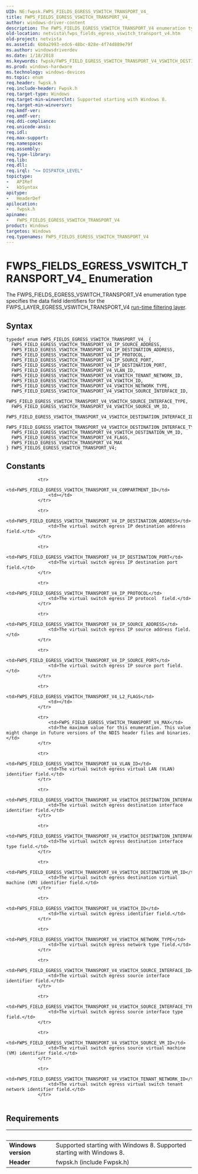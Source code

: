 ```yaml
---
UID: NE:fwpsk.FWPS_FIELDS_EGRESS_VSWITCH_TRANSPORT_V4_
title: FWPS_FIELDS_EGRESS_VSWITCH_TRANSPORT_V4_
author: windows-driver-content
description: The FWPS_FIELDS_EGRESS_VSWITCH_TRANSPORT_V4 enumeration type specifies the data field identifiers for the FWPS_LAYER_EGRESS_VSWITCH_TRANSPORT_V4 run-time filtering layer.
old-location: netvista\fwps_fields_egress_vswitch_transport_v4.htm
old-project: netvista
ms.assetid: 6b0a2993-edc6-48bc-828e-4f74d889e79f
ms.author: windowsdriverdev
ms.date: 1/18/2018
ms.keywords: fwpsk/FWPS_FIELD_EGRESS_VSWITCH_TRANSPORT_V4_VSWITCH_DESTINATION_INTERFACE_ID, fwpsk/FWPS_FIELD_EGRESS_VSWITCH_TRANSPORT_V4_FLAGS, fwpsk/FWPS_FIELD_EGRESS_VSWITCH_TRANSPORT_V4_IP_DESTINATION_ADDRESS, fwpsk/FWPS_FIELD_EGRESS_VSWITCH_TRANSPORT_V4_VSWITCH_NETWORK_TYPE, fwpsk/FWPS_FIELD_EGRESS_VSWITCH_TRANSPORT_V4_VSWITCH_DESTINATION_VM_ID, fwpsk/FWPS_FIELD_EGRESS_VSWITCH_TRANSPORT_V4_VSWITCH_SOURCE_INTERFACE_ID, FWPS_FIELD_EGRESS_VSWITCH_TRANSPORT_V4_VSWITCH_NETWORK_TYPE, FWPS_FIELD_EGRESS_VSWITCH_TRANSPORT_V4_VLAN_ID, FWPS_FIELDS_EGRESS_VSWITCH_TRANSPORT_V4_, FWPS_FIELD_EGRESS_VSWITCH_TRANSPORT_V4_MAX, FWPS_FIELDS_EGRESS_VSWITCH_TRANSPORT_V4, FWPS_FIELD_EGRESS_VSWITCH_TRANSPORT_V4_IP_DESTINATION_ADDRESS, FWPS_FIELD_EGRESS_VSWITCH_TRANSPORT_V4_VSWITCH_SOURCE_VM_ID, FWPS_FIELDS_EGRESS_VSWITCH_TRANSPORT_V4 enumeration [Network Drivers Starting with Windows Vista], fwpsk/FWPS_FIELD_EGRESS_VSWITCH_TRANSPORT_V4_IP_PROTOCOL, netvista.fwps_fields_egress_vswitch_transport_v4, fwpsk/FWPS_FIELD_EGRESS_VSWITCH_TRANSPORT_V4_IP_SOURCE_PORT, FWPS_FIELD_EGRESS_VSWITCH_TRANSPORT_V4_VSWITCH_TENANT_NETWORK_ID, FWPS_FIELD_EGRESS_VSWITCH_TRANSPORT_V4_VSWITCH_DESTINATION_VM_ID, fwpsk/FWPS_FIELDS_EGRESS_VSWITCH_TRANSPORT_V4, fwpsk/FWPS_FIELD_EGRESS_VSWITCH_TRANSPORT_V4_VLAN_ID, fwpsk/FWPS_FIELD_EGRESS_VSWITCH_TRANSPORT_V4_VSWITCH_TENANT_NETWORK_ID, fwpsk/FWPS_FIELD_EGRESS_VSWITCH_TRANSPORT_V4_VSWITCH_ID, fwpsk/FWPS_FIELD_EGRESS_VSWITCH_TRANSPORT_V4_IP_DESTINATION_PORT, fwpsk/FWPS_FIELD_EGRESS_VSWITCH_TRANSPORT_V4_VSWITCH_DESTINATION_INTERFACE_TYPE, fwpsk/FWPS_FIELD_EGRESS_VSWITCH_TRANSPORT_V4_IP_SOURCE_ADDRESS, FWPS_FIELD_EGRESS_VSWITCH_TRANSPORT_V4_IP_PROTOCOL, FWPS_FIELD_EGRESS_VSWITCH_TRANSPORT_V4_IP_SOURCE_PORT, FWPS_FIELD_EGRESS_VSWITCH_TRANSPORT_V4_VSWITCH_ID, FWPS_FIELD_EGRESS_VSWITCH_TRANSPORT_V4_VSWITCH_DESTINATION_INTERFACE_TYPE, FWPS_FIELD_EGRESS_VSWITCH_TRANSPORT_V4_VSWITCH_DESTINATION_INTERFACE_ID, fwpsk/FWPS_FIELD_EGRESS_VSWITCH_TRANSPORT_V4_VSWITCH_SOURCE_INTERFACE_TYPE, FWPS_FIELD_EGRESS_VSWITCH_TRANSPORT_V4_IP_SOURCE_ADDRESS, FWPS_FIELD_EGRESS_VSWITCH_TRANSPORT_V4_FLAGS, fwpsk/FWPS_FIELD_EGRESS_VSWITCH_TRANSPORT_V4_VSWITCH_SOURCE_VM_ID, FWPS_FIELD_EGRESS_VSWITCH_TRANSPORT_V4_VSWITCH_SOURCE_INTERFACE_ID, fwpsk/FWPS_FIELD_EGRESS_VSWITCH_TRANSPORT_V4_MAX, FWPS_FIELD_EGRESS_VSWITCH_TRANSPORT_V4_VSWITCH_SOURCE_INTERFACE_TYPE, FWPS_FIELD_EGRESS_VSWITCH_TRANSPORT_V4_IP_DESTINATION_PORT
ms.prod: windows-hardware
ms.technology: windows-devices
ms.topic: enum
req.header: fwpsk.h
req.include-header: Fwpsk.h
req.target-type: Windows
req.target-min-winverclnt: Supported starting with Windows 8.
req.target-min-winversvr: 
req.kmdf-ver: 
req.umdf-ver: 
req.ddi-compliance: 
req.unicode-ansi: 
req.idl: 
req.max-support: 
req.namespace: 
req.assembly: 
req.type-library: 
req.lib: 
req.dll: 
req.irql: "<= DISPATCH_LEVEL"
topictype:
-	APIRef
-	kbSyntax
apitype:
-	HeaderDef
apilocation:
-	fwpsk.h
apiname:
-	FWPS_FIELDS_EGRESS_VSWITCH_TRANSPORT_V4
product: Windows
targetos: Windows
req.typenames: FWPS_FIELDS_EGRESS_VSWITCH_TRANSPORT_V4
---
```


# FWPS_FIELDS_EGRESS_VSWITCH_TRANSPORT_V4_ Enumeration
The FWPS_FIELDS_EGRESS_VSWITCH_TRANSPORT_V4 enumeration type specifies the data field identifiers for the
  FWPS_LAYER_EGRESS_VSWITCH_TRANSPORT_V4 
  <a href="https://msdn.microsoft.com/en-us/library/windows/desktop/aa366492">run-time filtering layer</a>.

## Syntax
````
typedef enum FWPS_FIELDS_EGRESS_VSWITCH_TRANSPORT_V4_ { 
  FWPS_FIELD_EGRESS_VSWITCH_TRANSPORT_V4_IP_SOURCE_ADDRESS,
  FWPS_FIELD_EGRESS_VSWITCH_TRANSPORT_V4_IP_DESTINATION_ADDRESS,
  FWPS_FIELD_EGRESS_VSWITCH_TRANSPORT_V4_IP_PROTOCOL,
  FWPS_FIELD_EGRESS_VSWITCH_TRANSPORT_V4_IP_SOURCE_PORT,
  FWPS_FIELD_EGRESS_VSWITCH_TRANSPORT_V4_IP_DESTINATION_PORT,
  FWPS_FIELD_EGRESS_VSWITCH_TRANSPORT_V4_VLAN_ID,
  FWPS_FIELD_EGRESS_VSWITCH_TRANSPORT_V4_VSWITCH_TENANT_NETWORK_ID,
  FWPS_FIELD_EGRESS_VSWITCH_TRANSPORT_V4_VSWITCH_ID,
  FWPS_FIELD_EGRESS_VSWITCH_TRANSPORT_V4_VSWITCH_NETWORK_TYPE,
  FWPS_FIELD_EGRESS_VSWITCH_TRANSPORT_V4_VSWITCH_SOURCE_INTERFACE_ID,
  FWPS_FIELD_EGRESS_VSWITCH_TRANSPORT_V4_VSWITCH_SOURCE_INTERFACE_TYPE,
  FWPS_FIELD_EGRESS_VSWITCH_TRANSPORT_V4_VSWITCH_SOURCE_VM_ID,
  FWPS_FIELD_EGRESS_VSWITCH_TRANSPORT_V4_VSWITCH_DESTINATION_INTERFACE_ID,
  FWPS_FIELD_EGRESS_VSWITCH_TRANSPORT_V4_VSWITCH_DESTINATION_INTERFACE_TYPE,
  FWPS_FIELD_EGRESS_VSWITCH_TRANSPORT_V4_VSWITCH_DESTINATION_VM_ID,
  FWPS_FIELD_EGRESS_VSWITCH_TRANSPORT_V4_FLAGS,
  FWPS_FIELD_EGRESS_VSWITCH_TRANSPORT_V4_MAX
} FWPS_FIELDS_EGRESS_VSWITCH_TRANSPORT_V4;
````

## Constants

<table>
            
                <tr>
                    <td>FWPS_FIELD_EGRESS_VSWITCH_TRANSPORT_V4_COMPARTMENT_ID</td>
                    <td></td>
                </tr>
            
                <tr>
                    <td>FWPS_FIELD_EGRESS_VSWITCH_TRANSPORT_V4_IP_DESTINATION_ADDRESS</td>
                    <td>The virtual switch egress IP destination address field.</td>
                </tr>
            
                <tr>
                    <td>FWPS_FIELD_EGRESS_VSWITCH_TRANSPORT_V4_IP_DESTINATION_PORT</td>
                    <td>The virtual switch egress IP destination port  field.</td>
                </tr>
            
                <tr>
                    <td>FWPS_FIELD_EGRESS_VSWITCH_TRANSPORT_V4_IP_PROTOCOL</td>
                    <td>The virtual switch egress IP protocol  field.</td>
                </tr>
            
                <tr>
                    <td>FWPS_FIELD_EGRESS_VSWITCH_TRANSPORT_V4_IP_SOURCE_ADDRESS</td>
                    <td>The virtual switch egress IP source address field.</td>
                </tr>
            
                <tr>
                    <td>FWPS_FIELD_EGRESS_VSWITCH_TRANSPORT_V4_IP_SOURCE_PORT</td>
                    <td>The virtual switch egress IP source port field.</td>
                </tr>
            
                <tr>
                    <td>FWPS_FIELD_EGRESS_VSWITCH_TRANSPORT_V4_L2_FLAGS</td>
                    <td></td>
                </tr>
            
                <tr>
                    <td>FWPS_FIELD_EGRESS_VSWITCH_TRANSPORT_V4_MAX</td>
                    <td>The maximum value for this enumeration. This value might change in future versions of the NDIS header files and binaries.</td>
                </tr>
            
                <tr>
                    <td>FWPS_FIELD_EGRESS_VSWITCH_TRANSPORT_V4_VLAN_ID</td>
                    <td>The virtual switch egress virtual LAN (VLAN) identifier field.</td>
                </tr>
            
                <tr>
                    <td>FWPS_FIELD_EGRESS_VSWITCH_TRANSPORT_V4_VSWITCH_DESTINATION_INTERFACE_ID</td>
                    <td>The virtual switch egress destination interface identifier field.</td>
                </tr>
            
                <tr>
                    <td>FWPS_FIELD_EGRESS_VSWITCH_TRANSPORT_V4_VSWITCH_DESTINATION_INTERFACE_TYPE</td>
                    <td>The virtual switch egress destination interface type field.</td>
                </tr>
            
                <tr>
                    <td>FWPS_FIELD_EGRESS_VSWITCH_TRANSPORT_V4_VSWITCH_DESTINATION_VM_ID</td>
                    <td>The virtual switch egress destination virtual machine (VM) identifier field.</td>
                </tr>
            
                <tr>
                    <td>FWPS_FIELD_EGRESS_VSWITCH_TRANSPORT_V4_VSWITCH_ID</td>
                    <td>The virtual switch egress identifier field.</td>
                </tr>
            
                <tr>
                    <td>FWPS_FIELD_EGRESS_VSWITCH_TRANSPORT_V4_VSWITCH_NETWORK_TYPE</td>
                    <td>The virtual switch egress network type field.</td>
                </tr>
            
                <tr>
                    <td>FWPS_FIELD_EGRESS_VSWITCH_TRANSPORT_V4_VSWITCH_SOURCE_INTERFACE_ID</td>
                    <td>The virtual switch egress source interface identifier field.</td>
                </tr>
            
                <tr>
                    <td>FWPS_FIELD_EGRESS_VSWITCH_TRANSPORT_V4_VSWITCH_SOURCE_INTERFACE_TYPE</td>
                    <td>The virtual switch egress source interface type  field.</td>
                </tr>
            
                <tr>
                    <td>FWPS_FIELD_EGRESS_VSWITCH_TRANSPORT_V4_VSWITCH_SOURCE_VM_ID</td>
                    <td>The virtual switch egress source virtual machine (VM) identifier field.</td>
                </tr>
            
                <tr>
                    <td>FWPS_FIELD_EGRESS_VSWITCH_TRANSPORT_V4_VSWITCH_TENANT_NETWORK_ID</td>
                    <td>The virtual switch egress virtual switch tenant network identifier field.</td>
                </tr>
</table>


## Requirements
| &nbsp; | &nbsp; |
| ---- |:---- |
| **Windows version** | Supported starting with Windows 8. Supported starting with Windows 8. |
| **Header** | fwpsk.h (include Fwpsk.h) |